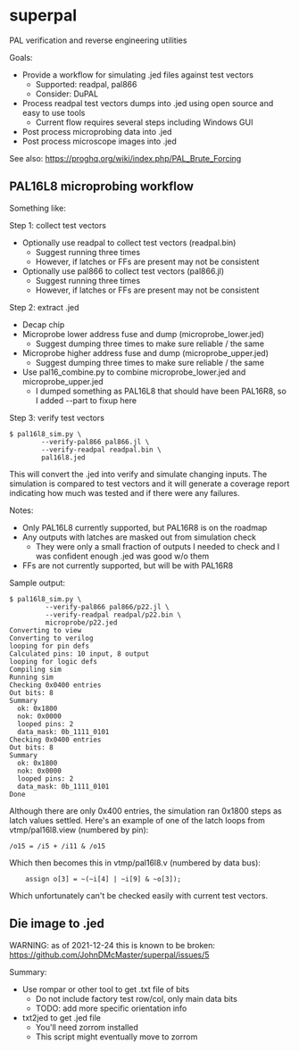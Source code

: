 # superpal
PAL verification and reverse engineering utilities

Goals:
  * Provide a workflow for simulating .jed files against test vectors
    * Supported: readpal, pal866
    * Consider: DuPAL
  * Process readpal test vectors dumps into .jed using open source and easy to use tools
    * Current flow requires several steps including Windows GUI
  * Post process microprobing data into .jed
  * Post process microscope images into .jed

See also: https://proghq.org/wiki/index.php/PAL_Brute_Forcing

## PAL16L8 microprobing workflow

Something like:

Step 1: collect test vectors
* Optionally use readpal to collect test vectors (readpal.bin)
  * Suggest running three times
  * However, if latches or FFs are present may not be consistent
* Optionally use pal866 to collect test vectors  (pal866.jl)
  * Suggest running three times
  * However, if latches or FFs are present may not be consistent

Step 2: extract .jed
* Decap chip
* Microprobe lower address fuse and dump (microprobe_lower.jed)
  * Suggest dumping three times to make sure reliable / the same
* Microprobe higher address fuse and dump (microprobe_upper.jed)
  * Suggest dumping three times to make sure reliable / the same
* Use pal16_combine.py to combine microprobe_lower.jed and microprobe_upper.jed
  * I dumped something as PAL16L8 that should have been PAL16R8, so I added --part to fixup here

Step 3: verify test vectors

```
$ pal16l8_sim.py \
        --verify-pal866 pal866.jl \
        --verify-readpal readpal.bin \
        pal16l8.jed
```

This will convert the .jed into verify and simulate changing inputs.
The simulation is compared to test vectors and it will generate a coverage report
indicating how much was tested and if there were any failures.

Notes:
* Only PAL16L8 currently supported, but PAL16R8 is on the roadmap
* Any outputs with latches are masked out from simulation check
  * They were only a small fraction of outputs I needed to check and I was confident enough .jed was good w/o them
* FFs are not currently supported, but will be with PAL16R8

Sample output:

```
$ pal16l8_sim.py \
         --verify-pal866 pal866/p22.jl \
         --verify-readpal readpal/p22.bin \
         microprobe/p22.jed
Converting to view
Converting to verilog
looping for pin defs
Calculated pins: 10 input, 8 output
looping for logic defs
Compiling sim
Running sim
Checking 0x0400 entries
Out bits: 8
Summary
  ok: 0x1800
  nok: 0x0000
  looped pins: 2
  data_mask: 0b_1111_0101
Checking 0x0400 entries
Out bits: 8
Summary
  ok: 0x1800
  nok: 0x0000
  looped pins: 2
  data_mask: 0b_1111_0101
Done
```

Although there are only 0x400 entries, the simulation ran 0x1800 steps as latch values settled.
Here's an example of one of the latch loops from vtmp/pal16l8.view (numbered by pin):

```
/o15 = /i5 + /i11 & /o15
```

Which then becomes this in vtmp/pal16l8.v (numbered by data bus):

```
    assign o[3] = ~(~i[4] | ~i[9] & ~o[3]);
```

Which unfortunately can't be checked easily with current test vectors.

## Die image to .jed

WARNING: as of 2021-12-24 this is known to be broken: https://github.com/JohnDMcMaster/superpal/issues/5

Summary:
* Use rompar or other tool to get .txt file of bits
  * Do not include factory test row/col, only main data bits
  * TODO: add more specific orientation info
* txt2jed to get .jed file
  * You'll need zorrom installed
  * This script might eventually move to zorrom
